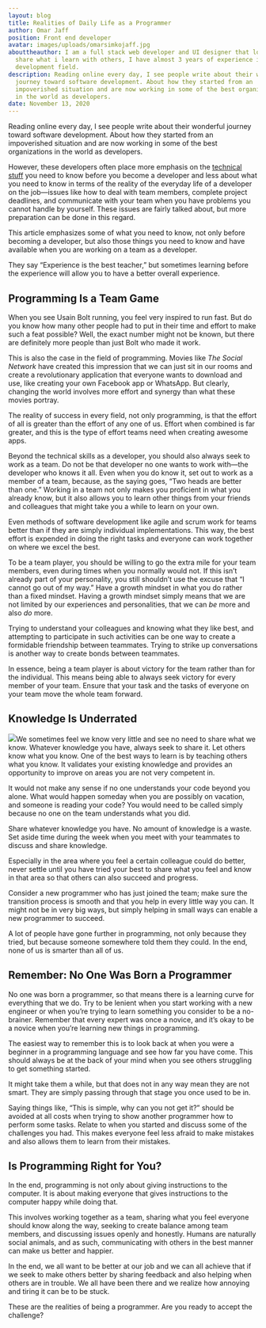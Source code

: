 ```yaml
---
layout: blog
title: Realities of Daily Life as a Programmer
author: Omar Jaff
position: Front end developer
avatar: images/uploads/omarsimkojaff.jpg
abouttheauthor: I am a full stack web developer and UI designer that loves to
  share what i learn with others, I have almost 3 years of experience in web
  development field.
description: Reading online every day, I see people write about their wonderful
  journey toward software development. About how they started from an
  impoverished situation and are now working in some of the best organizations
  in the world as developers.
date: November 13, 2020
---
```

<!--StartFragment-->

Reading online every day, I see people write about their wonderful journey toward software development. About how they started from an impoverished situation and are now working in some of the best organizations in the world as developers.

However, these developers often place more emphasis on the [technical stuff](https://simpleprogrammer.com/develop-technical-skills/) you need to know before you become a developer and less about what you need to know in terms of the reality of the everyday life of a developer on the job—issues like how to deal with team members, complete project deadlines, and communicate with your team when you have problems you cannot handle by yourself. These issues are fairly talked about, but more preparation can be done in this regard.

This article emphasizes some of what you need to know, not only before becoming a developer, but also those things you need to know and have available when you are working on a team as a developer.

They say “Experience is the best teacher,” but sometimes learning before the experience will allow you to have a better overall experience.

<!--EndFragment-->

<!--StartFragment-->

## Programming Is a Team Game

When you see Usain Bolt running, you feel very inspired to run fast. But do you know how many other people had to put in their time and effort to make such a feat possible? Well, the exact number might not be known, but there are definitely more people than just Bolt who made it work.

This is also the case in the field of programming. Movies like *The Social Network* have created this impression that we can just sit in our rooms and create a revolutionary application that everyone wants to download and use, like creating your own Facebook app or WhatsApp. But clearly, changing the world involves more effort and synergy than what these movies portray.

The reality of success in every field, not only programming, is that the effort of all is greater than the effort of any one of us. Effort when combined is far greater, and this is the type of effort teams need when creating awesome apps.

Beyond the technical skills as a developer, you should also always seek to work as a team. Do not be that developer no one wants to work with—the developer who knows it all. Even when you do know it, set out to work as a member of a team, because, as the saying goes, “Two heads are better than one.” Working in a team not only makes you proficient in what you already know, but it also allows you to learn other things from your friends and colleagues that might take you a while to learn on your own.

Even methods of software development like agile and scrum work for teams better than if they are simply individual implementations. This way, the best effort is expended in doing the right tasks and everyone can work together on where we excel the best.

To be a team player, you should be willing to go the extra mile for your team members, even during times when you normally would not. If this isn’t already part of your personality, you still shouldn’t use the excuse that “I cannot go out of my way.” Have a growth mindset in what you do rather than a fixed mindset. Having a growth mindset simply means that we are not limited by our experiences and personalities, that we can *be* more and also *do* more.

Trying to understand your colleagues and knowing what they like best, and attempting to participate in such activities can be one way to create a formidable friendship between teammates. Trying to strike up conversations is another way to create bonds between teammates.

In essence, being a team player is about victory for the team rather than for the individual. This means being able to always seek victory for every member of your team. Ensure that your task and the tasks of everyone on your team move the whole team forward.

<!--EndFragment-->

<!--StartFragment-->

## Knowledge Is Underrated

![](https://spzone-simpleprogrammer.netdna-ssl.com/wp-content/uploads/2018/02/Knowledge-Is-Underrated.png)We sometimes feel we know very little and see no need to share what we know. Whatever knowledge you have, always seek to share it. Let others know what you know. One of the best ways to learn is by teaching others what you know. It validates your existing knowledge and provides an opportunity to improve on areas you are not very competent in.

It would not make any sense if no one understands your code beyond you alone. What would happen someday when you are possibly on vacation, and someone is reading your code? You would need to be called simply because no one on the team understands what you did.

Share whatever knowledge you have. No amount of knowledge is a waste. Set aside time during the week when you meet with your teammates to discuss and share knowledge.

Especially in the area where you feel a certain colleague could do better, never settle until you have tried your best to share what you feel and know in that area so that others can also succeed and progress.

Consider a new programmer who has just joined the team; make sure the transition process is smooth and that you help in every little way you can. It might not be in very big ways, but simply helping in small ways can enable a new programmer to succeed.

A lot of people have gone further in programming, not only because they tried, but because someone somewhere told them they could. In the end, none of us is smarter than all of us.

<!--EndFragment-->

<!--StartFragment-->

## Remember: No One Was Born a Programmer

No one was born a programmer, so that means there is a learning curve for everything that we do. Try to be lenient when you start working with a new engineer or when you’re trying to learn something you consider to be a no-brainer. Remember that every expert was once a novice, and it’s okay to be a novice when you’re learning new things in programming.

The easiest way to remember this is to look back at when you were a beginner in a programming language and see how far you have come. This should always be at the back of your mind when you see others struggling to get something started.

It might take them a while, but that does not in any way mean they are not smart. They are simply passing through that stage you once used to be in.

Saying things like, “This is simple, why can you not get it?” should be avoided at all costs when trying to show another programmer how to perform some tasks. Relate to when you started and discuss some of the challenges you had. This makes everyone feel less afraid to make mistakes and also allows them to learn from their mistakes.

<!--EndFragment-->

<!--StartFragment-->

## Is Programming Right for You?

In the end, programming is not only about giving instructions to the computer. It is about making everyone that gives instructions to the computer happy while doing that.

This involves working together as a team, sharing what you feel everyone should know along the way, seeking to create balance among team members, and discussing issues openly and honestly. Humans are naturally social animals, and as such, communicating with others in the best manner can make us better and happier.

In the end, we all want to be better at our job and we can all achieve that if we seek to make others better by sharing feedback and also helping when others are in trouble. We all have been there and we realize how annoying and tiring it can be to be stuck.

These are the realities of being a programmer. Are you ready to accept the challenge?

<!--EndFragment-->